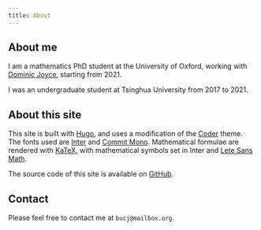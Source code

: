 ```yaml
---
title: About
---
```


## About me

I am a mathematics PhD student at the University of Oxford,
working with [Dominic Joyce](https://people.maths.ox.ac.uk/joyce/),
starting from 2021.

I was an undergraduate student at Tsinghua University
from 2017 to 2021.

## About this site

This site is built with [Hugo](https://gohugo.io/),
and uses a modification of the [Coder](https://github.com/luizdepra/hugo-coder) theme.
The fonts used are [Inter](https://rsms.me/inter/)
and [Commit Mono](https://commitmono.com/).
Mathematical formulae are rendered with
[KaTeX](https://katex.org/),
with mathematical symbols set in Inter and
[Lete Sans Math](https://github.com/abccsss/LeteSansMath).

The source code of this site is available on
[GitHub](https://github.com/chenjing-bu/chenjing-bu.github.io).

## Contact

Please feel free to contact me at
`bucj@mailbox.org`.
